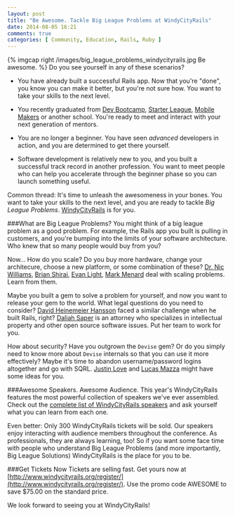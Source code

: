 ```yaml
---
layout: post
title: "Be Awesome. Tackle Big League Problems at WindyCityRails"
date: 2014-08-05 16:21
comments: true
categories: [ Community, Education, Rails, Ruby ]
---
```

{% imgcap right /images/big_league_problems_windycityrails.jpg Be awesome. %}
Do you see yourself in any of these scenarios?

* You have already built a successful Rails app. Now that you're "done", you know you can make it better, but you're not sure how. You want to take your skills to the next level.

* You recently graduated from [Dev Bootcamp](http://devbootcamp.com), [Starter League](http://thestarterleague.com), [Mobile Makers](http://www.mobilemakers.co/) or another school. You're ready to meet and interact with your next generation of mentors.

* You are no longer a beginner. You have seen _advanced_ developers in action, and you are determined to get there yourself.

* Software development is relatively new to you, and you built a successful track record in another profession. You want to meet people who can help you accelerate through the beginner phase so you can launch something useful.

Common thread: It's time to unleash the awesomeness in your bones. You want to take your skills to the next level, and you are ready to tackle _Big League Problems_. [WindyCityRails](http://windycityrails.org) is for you.
<!--more-->
###What are Big League Problems?
You might think of a big league problem as a good problem. For example, the Rails app you built is pulling in customers, and you're bumping into the limits of your software architecture. Who knew that so many people would buy from you? 

Now... How do you scale? Do you buy more hardware, change your architecure, choose a new platform, or some combination of these? [Dr. Nic Williams](http://www.windycityrails.org/schedule/#williams), [Brian Shirai](http://www.windycityrails.org/schedule/#shirai), [Evan Light](http://www.windycityrails.org/schedule/#light), [Mark Menard](http://www.windycityrails.org/schedule/#menard) deal with scaling problems. Learn from them.

Maybe you built a gem to solve a problem for yourself, and now you want to release your gem to the world. What legal questions do you need to consider? [David Heinemeier Hansson](http://twitter.com/dhh) faced a similar challenge when he built Rails, right? [Daliah Saper](http://www.windycityrails.org/schedule/#saper) is an attorney who specializes in intellectual property and other open source software issues. Put her team to work for you.

How about security? Have you outgrown the `Devise` gem? Or do you simply need to know more about `Devise` internals so that you can use it more effectively? Maybe it's time to abandon username/password logins altogether and go with SQRL. [Justin Love](http://www.windycityrails.org/schedule/#love) and [Lucas Mazza](http://www.windycityrails.org/schedule/#mazza) might have some ideas for you.

###Awesome Speakers. Awesome Audience.
This year's WindyCityRails features the most powerful collection of speakers we've ever assembled. Check out the [complete list of WindyCityRails speakers](http://www.windycityrails.org/schedule/) and ask yourself what you can learn from each one.

Even better: Only 300 WindyCityRails tickets will be sold. Our speakers enjoy interacting with audience members throughout the conference. As professionals, they are always learning, too! So if you want some face time with people who understand Big League Problems (and more importantly, Big League Solutions) WindyCityRails is the place for you to be.

###Get Tickets Now
Tickets are selling fast. Get yours now at [http://www.windycityrails.org/register/](http://www.windycityrails.org/register/). Use the promo code AWESOME to save $75.00 on the standard price.

We look forward to seeing you at WindyCityRails!
